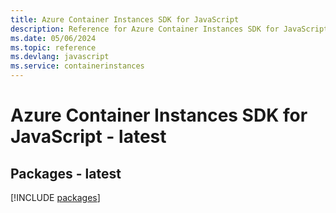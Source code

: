 ```yaml
---
title: Azure Container Instances SDK for JavaScript
description: Reference for Azure Container Instances SDK for JavaScript
ms.date: 05/06/2024
ms.topic: reference
ms.devlang: javascript
ms.service: containerinstances
---
```

# Azure Container Instances SDK for JavaScript - latest
## Packages - latest
[!INCLUDE [packages](container-instances-index.md)]